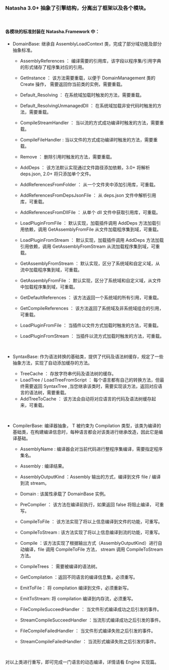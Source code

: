 ### Natasha 3.0+ 抽象了引擎结构，分离出了框架以及各个模块。  
  
<br/>  

#### 各模块的标准封装在 Natasha.Framework 中：

 - DomainBase: 继承自 AssemblyLoadContext 类，完成了部分域功能及部分抽象标准。
   
    - AssemblyReferences ： 编译需要的引用库，该字段以程序集/引用字典的形式储存了程序集对应的引用。
    - GetInstance ： 该方法需要重载，以便于 DomainManagement 类的 Create 操作， 需要返回你当前类的实例，需要重载。
    - Default_Resolving ： 在系统域加载时触发的方法，需要重载。
    - Default_ResolvingUnmanagedDll ： 在系统域加载非安代码时触发的方法，需要重载。
    - CompileStreamHandler ： 当以流的方式成功编译时触发的方法，需要重载。
    - CompileFileHandler : 当以文件的方式成功编译时触发的方法，需要重载。
    - Remove ： 删除引用时触发的方法，需要重载。
    
    - AddDeps ： 该方法默认实现通过文件路径添加依赖，3.0+ 将解析deps.json, 2.0+ 将只添加单个文件。
    - AddReferencesFromFolder ： 从一个文件夹中添加引用库，可重载。
    - AddReferencesFromDepsJsonFile ： 从 deps.json 文件中解析引用库，可重载。
    - AddReferencesFromDllFile ： 从单个 dll 文件中获取引用库，可重载。
    - LoadPluginFromFile ： 默认实现，加载插件调用 AddDeps 方法加载引用依赖，调用 GetAssemblyFromFile 从文件加载程序集到域，可重载。
    - LoadPluginFromStream ： 默认实现，加载插件调用 AddDeps 方法加载引用依赖，调用 GetAssemblyFromStream 从流加载程序集到域，可重载。
    - GetAssemblyFromStream ： 默认实现，区分了系统域和自定义域，从流中加载程序集到域，可重载。
    - GetAssemblyFromFile ：  默认实现，区分了系统域和自定义域，从文件中加载程序集到域，可重载。
    - GetDefaultReferences ： 该方法返回一个系统域的所有引用，可重载。
    - GetCompileReferences ： 该方法返回了系统域及非系统域组合的引用， 可重载。
    - LoadPluginFromFile ： 当插件以文件方式加载时触发的方法，可重载。
    - LoadPluginFromStream ： 当插件以流方式加载时触发的方法，可重载。
  
<br/>  

 - SyntaxBase: 作为语法转换的基础类，提供了代码及语法树缓存，规定了一些抽象方法，实现了自动添加缓存的方法。
 
    - TreeCache ： 存放字符串代码及语法树的缓存。
    - LoadTree / LoadTreeFromScript ： 每个语言都有自己的转换方法，但最终需要返回 SyntaxTree ,当您继承该类时，需要实现该方法，返回对应语言的语法树，需要重载。
    - AddTreeToCache ： 该方法会自动将对应语言的代码及语法树缓存起来，可重载。
  
<br/>  
   
 - CompilerBase<T>: 编译器抽象， T 被约束为 Compilation 类型，该类为编译的基础类，在构建编译信息时，每种语言都会对该类进行继承改造，因此它是编译基础。
 
    - AssemblyName : 编译器会对当前代码进行整程序集编译，需要指定程序集名。
    - Assembly : 编译结果。
    - AssemblyOutputKind ：Assembly 输出的方式，编译到文件 file / 编译到流 stream。
    - Domain : 该属性承载了 DomainBase 实例。
    - PreComplier ： 该方法在编译前执行，如果返回 false 将阻止编译， 可重写。
    - CompileToFile ： 该方法实现了将以上信息编译到文件的功能，可重写。
    - CompileToStream : 该方法实现了将以上信息编译到流的功能，可重写。
    - Compile ：该方法实现了根据输出方式（AssemblyOutputKind）进行自动编译，file 调用 CompileToFile 方法， stream 调用 CompileToStream 方法。
    - CompileTrees ： 需要被编译的语法树。
    - GetCompilation ：返回不同语言的编译信息集，必须重写。
    - EmitToFile： 将 compilation 编译到文件，必须重新写。
    - EmitToStream: 将 compilation 编译到内存流，必须重写。
    
    - FileCompileSucceedHandler ： 当文件形式编译成功之后引发的事件。
    - StreamCompileSucceedHandler ：当流形式编译成功之后引发的事件。
    
    - FileCompileFailedHandler ： 当文件形式编译失败之后引发的事件。
    - StreamCompileFailedHandler ： 当流形式编译失败之后引发的事件。
    


<br/>  

 对以上类进行重写，即可完成一门语言的动态编译，详情请看 Engine 实现篇。
